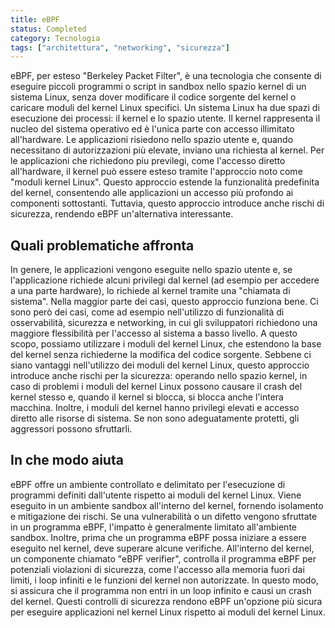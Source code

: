 ```yaml
---
title: eBPF
status: Completed
category: Tecnologia
tags: ["architettura", "networking", "sicurezza"]
---
```


eBPF, per esteso "Berkeley Packet Filter", è una tecnologia che consente di eseguire piccoli programmi o script in sandbox nello spazio kernel di un sistema Linux, 
senza dover modificare il codice sorgente del kernel o caricare moduli del kernel Linux specifici.
Un sistema Linux ha due spazi di esecuzione dei processi: il kernel e lo spazio utente. 
Il kernel rappresenta il nucleo del sistema operativo ed è l'unica parte con accesso illimitato all'hardware.
Le applicazioni risiedono nello spazio utente e, quando necessitano di autorizzazioni più elevate, inviano una richiesta al kernel.
Per le applicazioni che richiedono piu previlegi, come l'accesso diretto all'hardware, 
il kernel può essere esteso tramite l'approccio noto come "moduli kernel Linux". 
Questo approccio estende la funzionalità predefinita del kernel, consentendo alle applicazioni un accesso più profondo ai componenti sottostanti. 
Tuttavia, questo approccio introduce anche rischi di sicurezza, rendendo eBPF un'alternativa interessante.

## Quali problematiche affronta
In genere, le applicazioni vengono eseguite nello spazio utente e, se l'applicazione richiede alcuni privilegi dal kernel (ad esempio per accedere a una parte hardware),
lo richiede al kernel tramite una "chiamata di sistema".
Nella maggior parte dei casi, questo approccio funziona bene. Ci sono però dei casi, come ad esempio nell'utilizzo di funzionalità di osservabilità, sicurezza e networking, 
in cui gli sviluppatori richiedono una maggiore flessibilità per l'accesso al sistema a basso livello. 
A questo scopo, possiamo utilizzare i moduli del kernel Linux, che estendono la base del kernel senza richiederne la modifica del codice sorgente.
Sebbene ci siano vantaggi nell'utilizzo dei moduli del kernel Linux, questo approccio introduce anche rischi per la sicurezza: 
operando nello spazio kernel, in caso di problemi i moduli del kernel Linux possono causare il crash del kernel stesso e, quando il kernel si blocca, si blocca anche l'intera macchina.
Inoltre, i moduli del kernel hanno privilegi elevati e accesso diretto alle risorse di sistema. Se non sono adeguatamente protetti, gli aggressori possono sfruttarli.

## In che modo aiuta
eBPF offre un ambiente controllato e delimitato per l'esecuzione di programmi definiti dall'utente rispetto ai moduli del kernel Linux.
Viene eseguito in un ambiente sandbox all'interno del kernel, fornendo isolamento e mitigazione dei rischi.
Se una vulnerabilità o un difetto vengono sfruttate in un programma eBPF, l'impatto è generalmente limitato all'ambiente sandbox.
Inoltre, prima che un programma eBPF possa iniziare a essere eseguito nel kernel, deve superare alcune verifiche.
All'interno del kernel, un componente chiamato "eBPF verifier", controlla il programma eBPF per potenziali violazioni di sicurezza,
come l'accesso alla memoria fuori dai limiti, i loop infiniti e le funzioni del kernel non autorizzate.
In questo modo, si assicura che il programma non entri in un loop infinito e causi un crash del kernel.
Questi controlli di sicurezza rendono eBPF un'opzione più sicura per eseguire applicazioni nel kernel Linux rispetto ai moduli del kernel Linux.